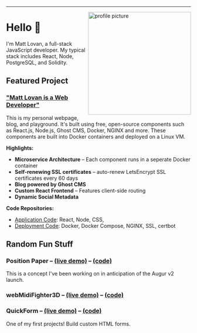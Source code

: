 <hr>

<img alt="profile picture" align="right" width="280" height="280" src="https://pbs.twimg.com/profile_images/1285652399521009665/W18Mg62k_400x400.jpg">

# Hello 👋

I'm Matt Lovan, a full-stack JavaScript developer. My typical stack includes React, Node, PostgreSQL, and Solidity. 

## Featured Project

### ["Matt Lovan is a Web Developer"](https://mattlovan.com)
This is my personal webpage, blog, and playground. It's built using free, open-source components such as React.js, Node.js, Ghost CMS, Docker, NGINX and more. These components are built into Docker containers and deployed on a Linux VM. 

**Highlights:**
- **Microservice Architecture** – Each component runs in a seperate Docker container
- **Self-renewing SSL certificates** – auto-renew LetsEncrypt SSL certificates every 60 days
- **Blog powered by Ghost CMS** 
- **Custom React Frontend** – Features client-side routing
- **Dynamic Social Metadata** 


**Code Repositories:**
- [Application Code](https://github.com/MagRelo/servesa-homepage): React, Node, CSS, 
- [Deployment Code](https://github.com/MagRelo/servesa-compose): Docker, Docker Compose, NGINX, SSL, certbot




## Random Fun Stuff

### Position Paper – [(live demo)](https://position.incentive.exchange) – [(code)](magrelo.github.io/quickform)
This is a concept I've been working on in anticipation of the Augur v2 launch. 

### webMidiFighter3D – [(live demo)](https://magrelo.github.io/quickform) – [(code)](https://magrelo.github.io/quickform)

### QuickForm – [(live demo)](https://magrelo.github.io/quickForm/#/) – [(code)](https://github.com/MagRelo/quickForm)
One of my first projects! Build custom HTML forms.
